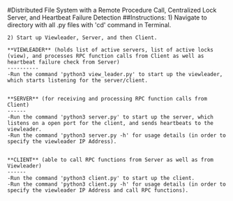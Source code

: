 #Distributed File System with a Remote Procedure Call, Centralized Lock Server, and Heartbeat Failure Detection
##Instructions:
	1) Navigate to directory with all .py files with 'cd' command in Terminal.
	
	2) Start up Viewleader, Server, and then Client. 
	
	**VIEWLEADER** (holds list of active servers, list of active locks (view), and processes RPC function calls from Client as well as heartbeat failure check from Server)
	----------
	-Run the command 'python3 view_leader.py' to start up the viewleader, which starts listening for the server/client.


	**SERVER** (for receiving and processing RPC function calls from Client)
	------
	-Run the command 'python3 server.py' to start up the server, which listens on a open port for the client, and sends heartbeats to the viewleader.
	-Run the command 'python3 server.py -h' for usage details (in order to specify the viewleader IP Address).
	

	**CLIENT** (able to call RPC functions from Server as well as from Viewleader)
	------
	-Run the command 'python3 client.py' to start up the client. 
	-Run the command 'python3 client.py -h' for usage details (in order to specify the viewleader IP Address and call RPC functions).

